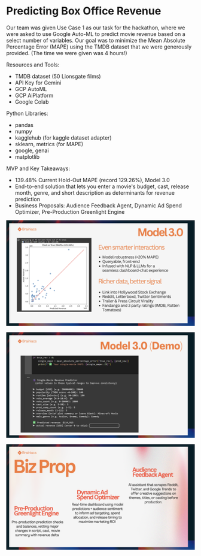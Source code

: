 # Predicting Box Office Revenue
Our team was given Use Case 1 as our task for the hackathon, where we were asked to use Google Auto-ML to predict movie revenue based on a select number of variables. Our goal was to minimize the Mean Absolute Percentage Error (MAPE) using the TMDB dataset that we were generously provided. (The time we were given was 4 hours!)

Resources and Tools:
- TMDB dataset (50 Lionsgate films)
- API Key for Gemini
- GCP AutoML
- GCP AiPlatform
- Google Colab

Python Libraries:
- pandas
- numpy
- kagglehub (for kaggle dataset adapter)
- sklearn, metrics (for MAPE)
- google, genai
- matplotlib

MVP and Key Takeaways:
- 139.48% Current Hold-Out MAPE (record 129.26%), Model 3.0
- End-to-end solution that lets you enter a movie's budget, cast, release month, genre, and short description as determinants for revenue prediction
- Business Proposals: Audience Feedback Agent, Dynamic Ad Spend Optimizer, Pre-Production Greenlight Engine

![image_alt](https://github.com/frawnda/HM-X-Google-Use-Case-1/blob/b259c89f48bac1ed9f939b2bfbbded2b19e9f721/Screenshot%202025-04-19%20232932.png)

![image_alt](https://github.com/frawnda/HM-X-Google-Use-Case-1/blob/b259c89f48bac1ed9f939b2bfbbded2b19e9f721/Screenshot%202025-04-19%20232946.png)

![image_alt](https://github.com/frawnda/HM-X-Google-Use-Case-1/blob/b259c89f48bac1ed9f939b2bfbbded2b19e9f721/Screenshot%202025-04-19%20232959.png)